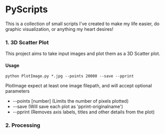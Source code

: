 # PyScripts

This is a collection of small scripts I've created to make my life easier, do graphic visualization, or anything my heart desires!

### 1. 3D Scatter Plot
This project aims to take input images and plot them as a 3D Scatter plot.

#### Usage
```
python PlotImage.py *.jpg --points 20000 --save --pprint
```
PlotImage expect at least one image filepath, and will accept optional parameters
- --points [number] (Limits the number of pixels plotted)
- --save            (Will save each plot as 'pprint-originalname')
- --pprint          (Removes axis labels, titles and other details from the plot)

### 2. Processing 
